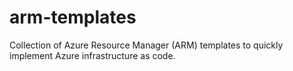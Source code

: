 # arm-templates
Collection of Azure Resource Manager (ARM) templates to quickly implement Azure infrastructure as code.
